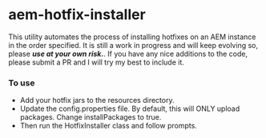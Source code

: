 # aem-hotfix-installer
This utility automates the process of installing hotfixes on an AEM instance in the order specified.
It is still a work in progress and will keep evolving so, please **_use at your own risk._**.
If you have any nice additions to the code, please submit a PR and I will try my best to include it.

### To use
* Add your hotfix jars to the resources directory.
* Update the config.properties file. By default, this will ONLY upload packages. Change installPackages to true.
* Then run the HotfixInstaller class and follow prompts.
